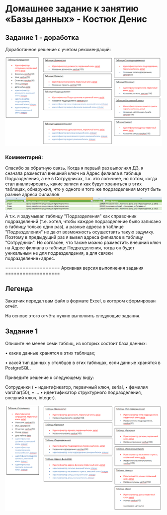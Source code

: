 # Домашнее задание к занятию «Базы данных» - Костюк Денис

## Задание 1 - доработка

Доработанное решение с учетом рекомендаций:

![Скрин1-доработка](https://github.com/denniskostyuk/db/blob/main/task_1-доработка.png)

### Комментарий:

Спасибо за обратную связь. Когда я первый раз выполнял ДЗ, я сначала разместил внешний ключ на Адрес филиала в таблице Подразделения, а не в Сотрудниках, т.к. это логичнее, но потом, когда стал анализировать, какие записи и как будут храниться в этих таблицах, обнаружил, что у одного и того же подразделения могут быть разные адреса филиалов:
![Скрин1-комментарий](https://github.com/denniskostyuk/db/blob/main/komment.png)
А т.к. я задумывал таблицу "Подразделения" как справочник подразделений (т.е. хотел, чтобы каждое подразделение было записано в таблицу только один раз), а разные адреса в таблице "Подразделения" не дают возможность осуществить такую задумку. Поэтому в предыдущий раз я вывел адреса филиалов в таблицу "Сотрудники". Но согласен, что также можно разместить внешний ключ на Адрес филиала в таблице Подразделения, тогда он будет уникальным не для подразделдения, а для связки подразделение+адрес.

=================== Архивная версия выполнения задания ===================

## Легенда

Заказчик передал вам файл в формате Excel, в котором сформирован отчёт.

На основе этого отчёта нужно выполнить следующие задания.

## Задание 1

Опишите не менее семи таблиц, из которых состоит база данных:

•	какие данные хранятся в этих таблицах;

•	какой тип данных у столбцов в этих таблицах, если данные хранятся в PostgreSQL.

Приведите решение к следующему виду:

Сотрудники (
•	идентификатор, первичный ключ, serial,
•	фамилия varchar(50),
•	...
•	идентификатор структурного подразделения, внешний ключ, integer).

![Скрин1](https://github.com/denniskostyuk/db/blob/main/task_1.png)
